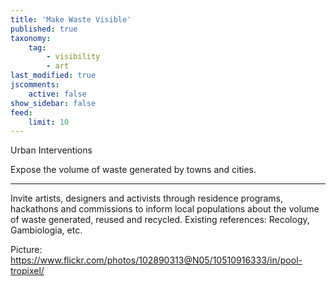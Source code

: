 ```yaml
---
title: 'Make Waste Visible'
published: true
taxonomy:
    tag:
        - visibility
        - art
last_modified: true
jscomments:
    active: false
show_sidebar: false
feed:
    limit: 10
---
```


Urban Interventions

Expose the volume of waste generated by towns and cities.

---

Invite artists, designers and activists through residence programs, hackathons and commissions to inform local populations about the volume of waste generated, reused and recycled.
Existing references: Recology, Gambiologia, etc.


Picture: https://www.flickr.com/photos/102890313@N05/10510916333/in/pool-tropixel/
